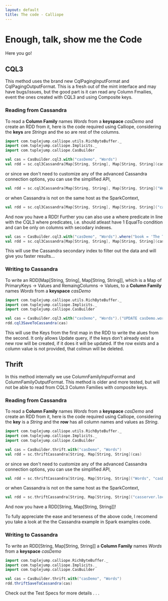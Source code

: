 ```yaml
---
layout: default
title: The code - Calliope
---
```


# Enough, talk, show me the Code

Here you go!

## CQL3
This method uses the brand new CqlPagingInputFormat and CqlPagingOutputFormat. This is a fresh out of the mint interface and may have bugs/issues, but the good part is it can read any Column Fmailies, event the ones created with CQL3 and using Composite keys.

### Reading from Cassandra 

To read a **Column Family** names *Words* from a **keyspace** *casDemo* and create an RDD from it, here is the code required using Calliope, considering the **keys** are *Strings* and the so are rest of the columns.

```scala
import com.tuplejump.calliope.utils.RichByteBuffer._
import com.tuplejump.calliope.Implicits._
import com.tuplejump.calliope.CasBuilder

val cas = CasBuilder.cql3.with("casDemo", "Words")
val rdd = sc.cql3Cassandra[Map[String, String], Map[String, String](cas)

```

or since we don't need to customize any of the advanced Cassandra connection options, you can use the simplified API,
```scala
val rdd = sc.cql3Cassandra[Map[String, String], Map[String, String]("Words", "casDemo")
```
or when Cassandra is not on the same host as the SparkContext,

```scala
val rdd = sc.cql3Cassandra[Map[String, String], Map[String, String]("casserver.local", "9160", Words", "casDemo")
```

And now you have a RDD! Further you can also use a where predicate in line with the CQL3 where predicates, i.e. should atleast have 1 EqualTo condition and can be only on columns with secodary indexes.

```scala
val cas = CasBuilder.cql3.with("casDemo", "Words").where("book = 'The Three Musketeers'")
val rdd = sc.cql3Cassandra[Map[String, String], Map[String, String](cas)
```
This will use the Cassandra secondary index to filter out the data and will give you faster results...


### Writing to Cassandra
To write an RDD[Map[String, String], Map[String, String]], which is a Map of PrimaryKeys -> Values and RemaingColumns -> Values, to a **Column Family** names *Words* from a **keyspace** *casDemo*

```scala
import com.tuplejump.calliope.utils.RichByteBuffer._
import com.tuplejump.calliope.Implicits._
import com.tuplejump.calliope.CasBuilder

val cas = CasBuilder.cql3.with("casDemo", "Words").("UPDATE casDemo.words set book_name = ?, book_content = ?")
rdd.cql3SaveToCassandra(cas)
```

This will use the Keys from the first map in the RDD to write the alues from the second. It only allows Update query, if the keys don't already exist a new row will be created, if it does it will be updated. If the row exists and a column value is not provided, that colmun will be deleted.

## Thrift 
In this method internally we use ColumnFamilyInputFormat and ColumnFamilyOutputFormat. This method is older and more tested, but will not be able to read from CQL3 Column Families with composite keys.

### Reading from Cassandra 

To read a **Column Family** names *Words* from a **keyspace** *casDemo* and create an RDD from it, here is the code required using Calliope, considering the **key** is a *String* and the **row** has all column names and values as *String*.

```scala
import com.tuplejump.calliope.utils.RichByteBuffer._
import com.tuplejump.calliope.Implicits._
import com.tuplejump.calliope.CasBuilder

val cas = CasBuilder.thrift.with("casDemo", "Words")
val rdd = sc.thriftCassandra[String, Map[String, String](cas)

```

or since we don't need to customize any of the advanced Cassandra connection options, you can use the simplified API,
```scala
val rdd = sc.thriftCassandra[String, Map[String, String]("Words", "casDemo")
```
or when Cassandra is not on the same host as the SparkContext,

```scala
val rdd = sc.thriftCassandra[String, Map[String, String]("casserver.local", "9160", Words", "casDemo")
```

And now you have a RDD[String, Map[String, String]]!

To fully appreciate the ease and terseness of the above code, I recomend you take a look at the the Cassandra example in Spark examples code.



### Writing to Cassandra
To write an RDD[String, Map[String, String]] a **Column Family** names *Words* from a **keyspace** *casDemo* 

```scala
import com.tuplejump.calliope.RichByteBuffer._
import com.tuplejump.calliope.Implicits._
import com.tuplejump.calliope.CasBuilder

val cas = CasBuilder.thrift.with("casDemo", "Words")
rdd.thriftSaveToCassandra(cas)
```

Check out the Test Specs for more details . . .
